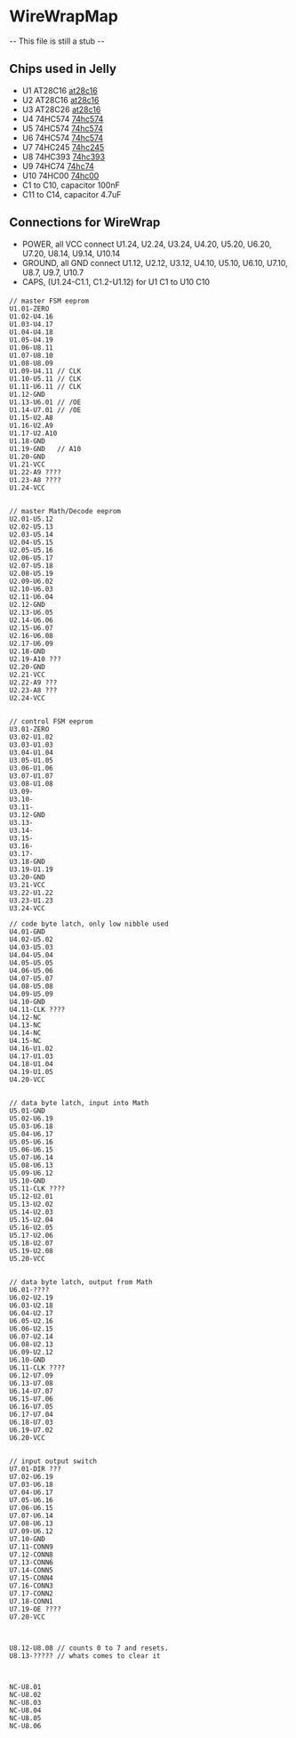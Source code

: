 # WireWrapMap

-- This file is still a stub --

## Chips used in Jelly

  - U1 AT28C16 [at28c16](https://github.com/agsb/jelly/assets/14941647/0e6a42e7-9d13-4c5b-8078-834cc9717078)
  - U2 AT28C16 [at28c16](https://github.com/agsb/jelly/assets/14941647/0e6a42e7-9d13-4c5b-8078-834cc9717078)
  - U3 AT28C26 [at28c16](https://github.com/agsb/jelly/assets/14941647/0e6a42e7-9d13-4c5b-8078-834cc9717078)
  - U4 74HC574 [74hc574](https://github.com/agsb/jelly/assets/14941647/389d5967-7fb1-4645-8b06-98f8ca35686f)
  - U5 74HC574 [74hc574](https://github.com/agsb/jelly/assets/14941647/389d5967-7fb1-4645-8b06-98f8ca35686f)
  - U6 74HC574 [74hc574](https://github.com/agsb/jelly/assets/14941647/389d5967-7fb1-4645-8b06-98f8ca35686f)
  - U7 74HC245 [74hc245](https://github.com/agsb/jelly/assets/14941647/2990746c-01e9-4c97-b71f-3ceca05f751b)
  - U8 74HC393 [74hc393](https://github.com/agsb/jelly/assets/14941647/131a82d1-9269-4ded-93cc-4d0f6053b101)
  - U9  74HC74 [74hc74](https://github.com/agsb/jelly/assets/14941647/7b43e177-1a82-49fd-ad0a-cf376e5011dd)
  - U10 74HC00 [74hc00](https://github.com/agsb/jelly/assets/14941647/2f70cb16-b870-4e8b-bac9-e86a2bcbbb6e)
  - C1 to C10, capacitor 100nF
  - C11 to C14, capacitor 4.7uF 

## Connections for WireWrap

  - POWER, all VCC connect U1.24, U2.24, U3.24, U4.20, U5.20, U6.20, U7.20, U8.14, U9.14, U10.14
  - GROUND, all GND connect U1.12, U2.12, U3.12, U4.10, U5.10, U6.10, U7.10, U8.7, U9.7, U10.7
  - CAPS, (U1.24-C1.1, C1.2-U1.12) for U1 C1 to U10 C10

#### 
	// master FSM eeprom
	U1.01-ZERO
	U1.02-U4.16
	U1.03-U4.17
	U1.04-U4.18
	U1.05-U4.19
	U1.06-U8.11
	U1.07-U8.10
	U1.08-U8.09
	U1.09-U4.11	// CLK
	U1.10-U5.11	// CLK
	U1.11-U6.11	// CLK
	U1.12-GND
	U1.13-U6.01	// /OE
	U1.14-U7.01	// /OE
	U1.15-U2.A8
	U1.16-U2.A9
	U1.17-U2.A10
	U1.18-GND
	U1.19-GND	// A10
	U1.20-GND
	U1.21-VCC
	U1.22-A9 ????
	U1.23-A8 ????
	U1.24-VCC


	// master Math/Decode eeprom
	U2.01-U5.12
	U2.02-U5.13
	U2.03-U5.14
	U2.04-U5.15
	U2.05-U5.16
	U2.06-U5.17
	U2.07-U5.18
	U2.08-U5.19
	U2.09-U6.02
	U2.10-U6.03
	U2.11-U6.04
	U2.12-GND
	U2.13-U6.05
	U2.14-U6.06
	U2.15-U6.07
	U2.16-U6.08
	U2.17-U6.09
	U2.18-GND
	U2.19-A10 ???
	U2.20-GND
	U2.21-VCC
	U2.22-A9 ???
	U2.23-A8 ???
	U2.24-VCC
 

	// control FSM eeprom
	U3.01-ZERO
	U3.02-U1.02
	U3.03-U1.03
	U3.04-U1.04
	U3.05-U1.05
	U3.06-U1.06
	U3.07-U1.07
	U3.08-U1.08
	U3.09-
	U3.10-
	U3.11-
	U3.12-GND
	U3.13-
	U3.14-
	U3.15-
	U3.16-
	U3.17-
	U3.18-GND
	U3.19-U1.19
	U3.20-GND
	U3.21-VCC
	U3.22-U1.22
	U3.23-U1.23
	U3.24-VCC
	
	// code byte latch, only low nibble used
	U4.01-GND
	U4.02-U5.02
	U4.03-U5.03
	U4.04-U5.04
	U4.05-U5.05
	U4.06-U5.06
	U4.07-U5.07
	U4.08-U5.08
	U4.09-U5.09
	U4.10-GND
	U4.11-CLK ????
	U4.12-NC
	U4.13-NC
	U4.14-NC
	U4.15-NC
	U4.16-U1.02
	U4.17-U1.03
	U4.18-U1.04
	U4.19-U1.05
	U4.20-VCC


	// data byte latch, input into Math
	U5.01-GND
	U5.02-U6.19
	U5.03-U6.18
	U5.04-U6.17
	U5.05-U6.16
	U5.06-U6.15
	U5.07-U6.14
	U5.08-U6.13
	U5.09-U6.12
	U5.10-GND
	U5.11-CLK ????
	U5.12-U2.01
	U5.13-U2.02
	U5.14-U2.03
	U5.15-U2.04
	U5.16-U2.05
	U5.17-U2.06
	U5.18-U2.07
	U5.19-U2.08
	U5.20-VCC


	// data byte latch, output from Math
	U6.01-????
	U6.02-U2.19
	U6.03-U2.18
	U6.04-U2.17
	U6.05-U2.16
	U6.06-U2.15
	U6.07-U2.14
	U6.08-U2.13
	U6.09-U2.12
	U6.10-GND
	U6.11-CLK ????
	U6.12-U7.09
	U6.13-U7.08
	U6.14-U7.07
	U6.15-U7.06
	U6.16-U7.05
	U6.17-U7.04
	U6.18-U7.03
	U6.19-U7.02
	U6.20-VCC


	// input output switch
	U7.01-DIR ???
	U7.02-U6.19
	U7.03-U6.18
	U7.04-U6.17
	U7.05-U6.16
	U7.06-U6.15
	U7.07-U6.14
	U7.08-U6.13
	U7.09-U6.12
	U7.10-GND
	U7.11-CONN9
	U7.12-CONN8
	U7.13-CONN6
	U7.14-CONN5
	U7.15-CONN4
	U7.16-CONN3
	U7.17-CONN2
	U7.18-CONN1
	U7.19-OE ????
	U7.20-VCC



	U8.12-U8.08	// counts 0 to 7 and resets.
	U8.13-?????	// whats comes to clear it



	NC-U8.01
	NC-U8.02
	NC-U8.03
	NC-U8.04
	NC-U8.05
	NC-U8.06
